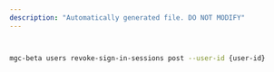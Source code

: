 ```yaml
---
description: "Automatically generated file. DO NOT MODIFY"
---
```


```bash


mgc-beta users revoke-sign-in-sessions post --user-id {user-id}

```